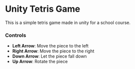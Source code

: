 # Unity Tetris Game

This is a simple tetris game made in unity for a school course.

### Controls

- **Left Arrow**: Move the piece to the left
- **Right Arrow**: Move the piece to the right
- **Down Arrow**: Let the piece fall down
- **Up Arrow**: Rotate the piece
